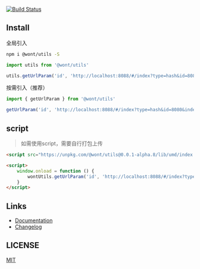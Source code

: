 [![Build Status](https://travis-ci.org/wont-org/utils.svg?branch=master)](https://travis-ci.org/wont-org/utils)

## Install

全局引入
```bash
npm i @wont/utils -S
```

```js
import utils from '@wont/utils'

utils.getUrlParam('id', 'http://localhost:8088/#/index?type=hash&id=8080&index=0') // 8080
```

按需引入（推荐）

```js
import { getUrlParam } from '@wont/utils'

getUrlParam('id', 'http://localhost:8088/#/index?type=hash&id=8080&index=0') // 8080
```

## script
> 如需使用script，需要自行打包上传

```html
<script src="https://unpkg.com/@wont/utils@0.0.1-alpha.8/lib/umd/index.min.js" type="text/javascript"></script>

<script>
    window.onload = function () {
        wontUtils.getUrlParam('id', 'http://localhost:8088/#/index?type=hash&id=8080&index=0') // 8080
    }
</script>
```

## Links

- [Documentation](https://wont-org.github.io/utils/)
- [Changelog](https://wont-org.github.io/utils/common/CHANGELOG.html)

## LICENSE

[MIT](https://en.wikipedia.org/wiki/MIT_License)
